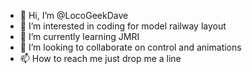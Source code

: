 - 👋 Hi, I’m @LocoGeekDave
- 👀 I’m interested in coding for model railway layout
- 🌱 I’m currently learning JMRI
- 💞️ I’m looking to collaborate on control and animations 
- 📫 How to reach me just drop me a line

<!---
LocoGeekDave/LocoGeekDave is a ✨ special ✨ repository because its `README.md` (this file) appears on your GitHub profile.
You can click the Preview link to take a look at your changes.
--->
